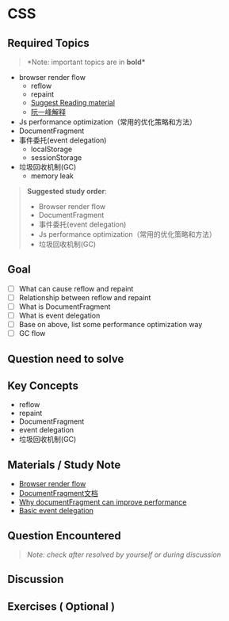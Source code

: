 # **CSS**

## **Required Topics**

> \*Note: important topics are in **bold\***

- browser render flow
  - reflow
  - repaint
  - [Suggest Reading material](https://www.html5rocks.com/zh/tutorials/internals/howbrowserswork/)
  - [阮一峰解释](https://www.ruanyifeng.com/blog/2015/09/web-page-performance-in-depth.html)
- Js performance optimization（常用的优化策略和方法）
- DocumentFragment
- 事件委托(event delegation)
  - localStorage
  - sessionStorage
- 垃圾回收机制(GC)
  - memory leak

> **Suggested study order**:
>
> - Browser render flow
> - DocumentFragment
> - 事件委托(event delegation)
> - Js performance optimization（常用的优化策略和方法）
> - 垃圾回收机制(GC)

## **Goal**

- [ ] What can cause reflow and repaint
- [ ] Relationship between reflow and repaint
- [ ] What is DocumentFragment
- [ ] What is event delegation
- [ ] Base on above, list some performance optimization way
- [ ] GC flow

## **Question need to solve**

## **Key Concepts**

- reflow
- repaint
- DocumentFragment
- event delegation
- 垃圾回收机制(GC)

## **Materials / Study Note**

- [Browser render flow](https://juejin.im/post/5a8e242c5188257a6b060000)
- [DocumentFragment文档](https://developer.mozilla.org/zh-CN/docs/Web/API/DocumentFragment)
- [Why documentFragment can improve performance](https://blog.csdn.net/aitangyong/article/details/50351400)
- [Basic event delegation](https://zhuanlan.zhihu.com/p/26536815)

## **Question Encountered**

> _Note: check after resolved by yourself or during discussion_
 

## **Discussion**

## **Exercises** ( Optional )
